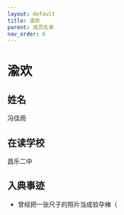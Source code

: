 ```yaml
---
layout: default
title: 渝欢
parent: 成员名单
nav_order: 6
---
```


# 渝欢 

## 姓名
冯佳雨
## 在读学校
昌乐二中

## 入典事迹
- 曾经把一张尺子的照片当成验孕棒（